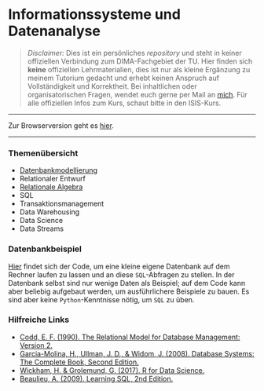 # Informationssysteme und Datenanalyse

> *Disclaimer:* Dies ist ein persönliches *repository* und steht in keiner offiziellen Verbindung zum DIMA-Fachgebiet der TU. Hier finden sich **keine** offiziellen Lehrmaterialien, dies ist nur als kleine Ergänzung zu meinem Tutorium gedacht und erhebt keinen Anspruch auf Vollständigkeit und Korrektheit. Bei inhaltlichen oder organisatorischen Fragen, wendet euch gerne per Mail an [mich](mailto:v.carl@campus.tu-berlin.de). Für alle offiziellen Infos zum Kurs, schaut bitte in den ISIS-Kurs.
---

Zur Browserversion geht es [hier](https://valentin-carl.github.io/ISDA/).

--- 

### Themenübersicht

- [Datenbankmodellierung](https://valentin-carl.github.io/ISDA/notes/Datenbankmodellierung)
- Relationaler Entwurf
- [Relationale Algebra](https://valentin-carl.github.io/ISDA/notes/Relationale_Algebra)
- SQL
- Transaktionsmanagement
- Data Warehousing
- Data Science
- Data Streams

### Datenbankbeispiel

[Hier](https://github.com/valentin-carl/ISDA/tree/main/DBexample) findet sich der Code, um eine kleine eigene Datenbank auf dem Rechner laufen zu lassen und an diese `SQL`-Abfragen zu stellen. In der Datenbank selbst sind nur wenige Daten als Beispiel; auf dem Code kann aber beliebig aufgebaut werden, um ausführlichere Beispiele zu bauen. Es sind aber keine `Python`-Kenntnisse nötig, um `SQL` zu üben.

### Hilfreiche Links

- [Codd, E. F. (1990). The Relational Model for Database Management: Version 2.](https://dl.acm.org/doi/pdf/10.5555/77708)
- [Garcia-Molina, H., Ullman, J. D., & Widom, J. (2008). Database Systems: The Complete Book, Second Edition.](https://people.inf.elte.hu/miiqaai/elektroModulatorDva.pdf)
- [Wickham, H. & Grolemund, G. (2017). R for Data Science.](https://r4ds.had.co.nz)
- [Beaulieu, A. (2009). Learning SQL, 2nd Edition.](https://www.r-5.org/files/books/computers/languages/sql/mysql/Alan_Beaulieu-Learning_SQL-EN.pdf)

